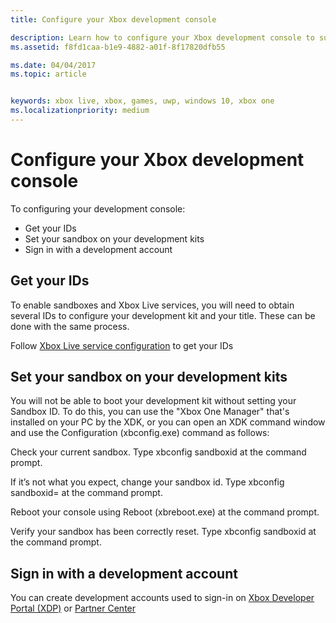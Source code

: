 ```yaml
---
title: Configure your Xbox development console

description: Learn how to configure your Xbox development console to support Xbox Live development.
ms.assetid: f8fd1caa-b1e9-4882-a01f-8f17820dfb55

ms.date: 04/04/2017
ms.topic: article


keywords: xbox live, xbox, games, uwp, windows 10, xbox one
ms.localizationpriority: medium
---
```


# Configure your Xbox development console

To configuring your development console:
- Get your IDs
- Set your sandbox on your development kits
- Sign in with a development account

## Get your IDs
To enable sandboxes and Xbox Live services, you will need to obtain several IDs to configure your development kit and your title. These can be done with the same process.

Follow [Xbox Live service configuration](../xbox-live-service-configuration.md) to get your IDs

## Set your sandbox on your development kits
You will not be able to boot your development kit without setting your Sandbox ID. To do this, you can use the "Xbox One Manager" that's installed on your PC by the XDK, or you can open an XDK command window and use the Configuration (xbconfig.exe) command as follows:

Check your current sandbox. Type xbconfig sandboxid at the command prompt.

If it’s not what you expect, change your sandbox id. Type xbconfig sandboxid=<your sandbox id> at the command prompt.

Reboot your console using Reboot (xbreboot.exe) at the command prompt.

Verify your sandbox has been correctly reset. Type xbconfig sandboxid at the command prompt.

## Sign in with a development account

You can create development accounts used to sign-in on [Xbox Developer Portal (XDP)](https://xdp.xboxlive.com/User/Contact/MyAccess?selectedMenu=devaccounts) or [Partner Center](https://partner.microsoft.com/dashboard)
